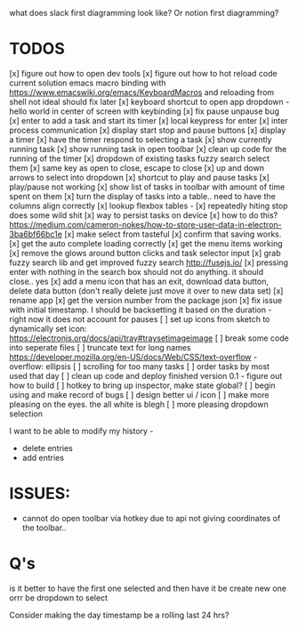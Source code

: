 what does slack first diagramming look like?
Or notion first diagramming?


# TODOS
[x] figure out how to open dev tools
[x] figure out how to hot reload code
    current solution emacs macro binding with
        https://www.emacswiki.org/emacs/KeyboardMacros
    and reloading from shell
    not ideal should fix later
[x] keyboard shortcut to open app dropdown
    - hello world in center of screen with keybinding
[x] fix pause unpause bug
[x] enter to add a task and start its timer
    [x] local keypress for enter
    [x] inter process communication
    [x] display start stop and pause buttons
    [x] display a timer
    [x] have the timer respond to selecting a task
        [x] show currently running task
[x] show running task in open toolbar
[x] clean up code for the running of the timer
[x] dropdown of existing tasks fuzzy search select them
[x] same key as open to close, escape to close
[x] up and down arrows to select into dropdown
[x] shortcut to play and pause tasks
[x] play/pause not working
[x] show list of tasks in toolbar with amount of time spent on them
[x] turn the display of tasks into a table.. need to have the columns align correctly
    [x] lookup flexbox tables -
[x] repeatedly hiting stop does some wild shit
[x] way to persist tasks on device
    [x] how to do this?
    https://medium.com/cameron-nokes/how-to-store-user-data-in-electron-3ba6bf66bc1e
[x] make select from tasteful
[x] confirm that saving works.
[x] get the auto complete loading correctly
[x] get the menu items working
[x] remove the glows around button clicks and task selector input
[x] grab fuzzy search lib and get improved fuzzy search
    http://fusejs.io/
[x] pressing enter with nothing in the search box should not do anything. it should close.. yes
[x] add a menu icon that has an exit, download data button, delete data button (don't really delete just move it over to new data set)
[x] rename app
[x] get the version number from the package json
[x] fix issue with initial timestamp. I should be backsetting it based on the duration - right now it does not account for pauses
[ ] set up icons from sketch
    to dynamically set icon:
    https://electronjs.org/docs/api/tray#traysetimageimage
[ ] break some code into seperate files
[ ] truncate text for long names
    https://developer.mozilla.org/en-US/docs/Web/CSS/text-overflow - overflow: ellipsis
[ ] scrolling for too many tasks
[ ] order tasks by most used that day
[ ] clean up code and deploy finished version 0.1 - figure out how to build
[ ] hotkey to bring up inspector, make state global?
[ ] begin using and make record of bugs
[ ] design better ui / icon
    [ ] make more pleasing on the eyes. the all white is blegh
    [ ] more pleasing dropdown selection


I want to be able to modify my history -
- delete entries
- add entries

# ISSUES:
- cannot do open toolbar via hotkey due to api not giving coordinates of the toolbar..

# Q's
is it better to have the first one selected and then have it be create new one orrr be dropdown to select

Consider making the day timestamp be a rolling last 24 hrs?
